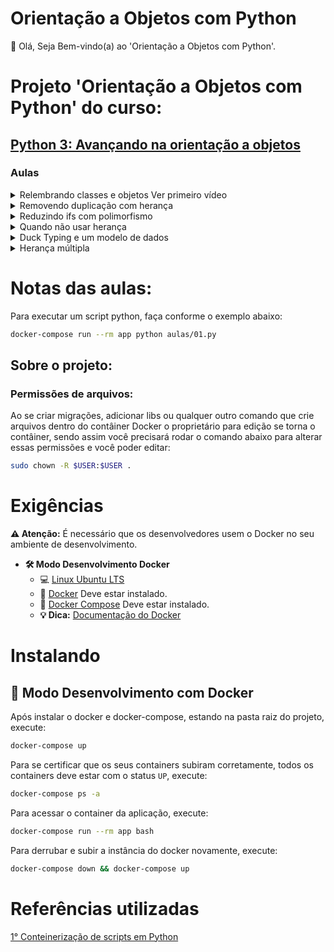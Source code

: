 # Orientação a Objetos com Python

👋 Olá, Seja Bem-vindo(a) ao 'Orientação a Objetos com Python'.

# Projeto 'Orientação a Objetos com Python' do curso:

## [Python 3: Avançando na orientação a objetos](https://cursos.alura.com.br/course/python-3-avancando-orientacao-objetos)

### Aulas

<details>
    <summary>Relembrando classes e objetos Ver primeiro vídeo</summary>
    <ul>
        <li>Introdução</li>
        <li>Relembrando classes e objetos</li>
        <li>Com e sem inicializador</li>
        <li>Adicionando atributos e métodos</li>
        <li>Titularizando nomes</li>
        <li>Encapsulando comportamento</li>
        <li>Vantagens do property</li>
        <li>Para saber mais: Atributos de classe</li>
        <li>Mãos na massa</li>
        <li>O que aprendemos?</li>
    </ul>
</details>

<details>
    <summary>Removendo duplicação com herança</summary>
    <ul>
        <li>Arquivo da aula anterior</li>
        <li>Removendo duplicação</li>
        <li>Sobre Herança</li>
        <li>Reutilizando ainda mais</li>
        <li>Vantagens de herança</li>
        <li>Explicando a herança</li>
        <li>Estendendo a superclasse</li>
        <li>Para saber mais: Métodos estáticos e de classe</li>
        <li>Mãos na massa</li>
        <li>O que aprendemos?</li>
    </ul>
</details>

<details>
    <summary>Reduzindo ifs com polimorfismo</summary>
    <ul>
        <li>Arquivo da aula anterior</li>
        <li>Polimorfismo</li>
        <li>Polimorfismo</li>
        <li>Reduzindo ifs</li>
        <li>Identificando o polimorfismo</li>
        <li>Representação textual de objetos</li>
        <li>Representação string</li>
        <li>Para saber mais: Outra forma de representação</li>
        <li>Mãos na massa</li>
        <li>O que aprendemos?</li>
    </ul>
</details>

<details>
    <summary>Quando não usar herança</summary>
    <ul>
        <li>Arquivo da aula anterior</li>
        <li>Criando a playlist</li>
        <li>Herdando list</li>
        <li>Reaproveitando um list</li>
        <li>Por que herdar um list?</li>
        <li>Fugindo da complexidade</li>
        <li>Desvantagens na herança</li>
        <li>Mãos na massa</li>
        <li>O que aprendemos?</li>
    </ul>
</details>

<details>
    <summary>Duck Typing e um modelo de dados</summary>
    <ul>
        <li>Arquivo da aula anterior</li>
        <li>Se anda como um pato...</li>
        <li>Atributos protegidos</li>
        <li>Vantagens de iterável</li>
        <li>Modelo de dados Python</li>
        <li>Quando não usar herança</li>
        <li>Composição x Extensão</li>
        <li>Analisando Duck Typing</li>
        <li>Classes abstratas ou ABCs</li>
        <li>Garantias das ABCs</li>
        <li>Para saber mais: Criando ABC</li>
        <li>Mãos na massa</li>
        <li>O que aprendemos?</li>
    </ul>
</details>

<details>
    <summary>Herança múltipla</summary>
    <ul>
        <li>Arquivo da aula anterior</li>
        <li>Mais de uma classe mãe</li>
        <li>Herança múltipla, pra quê?</li>
        <li>Resolução de métodos</li>
        <li>Mixins</li>
        <li>Sobre herança múltipla</li>
        <li>Mãos na massa</li>
        <li>O que aprendemos?</li>
        <li>Conclusão</li>
        <li>Arquivo completo do curso</li>
    </ul>
</details>

# Notas das aulas:

Para executar um script python, faça conforme o exemplo abaixo:
```sh
docker-compose run --rm app python aulas/01.py
```

## Sobre o projeto:

### Permissões de arquivos:

Ao se criar migrações, adicionar libs ou qualquer outro comando que crie arquivos dentro do contâiner Docker o proprietário para edição se torna o contâiner, sendo assim você precisará rodar o comando abaixo para alterar essas permissões e você poder editar:

```sh
sudo chown -R $USER:$USER .
```

# Exigências

**:warning: Atenção:** É necessário que os desenvolvedores usem o Docker no seu ambiente de desenvolvimento.

- **🛠 Modo Desenvolvimento Docker**
    - :computer: [Linux Ubuntu LTS](https://ubuntu.com/download/desktop)
    - 🐳 [Docker](https://docs.docker.com/engine/installation/) Deve estar instalado.
    - 🐳 [Docker Compose](https://docs.docker.com/compose/) Deve estar instalado.
    - **💡 Dica:** [Documentação do Docker](https://docs.docker.com/)

# Instalando

## 🐳 Modo Desenvolvimento com Docker

Após instalar o docker e docker-compose, estando na pasta raiz do projeto, execute:

```sh
docker-compose up
```

Para se certificar que os seus containers subiram corretamente, todos os containers deve estar com o status `UP`, execute:

```sh
docker-compose ps -a
```

Para acessar o container da aplicação, execute:

```sh
docker-compose run --rm app bash
```

Para derrubar e subir a instância do docker novamente, execute:

```sh
docker-compose down && docker-compose up
```

# Referências utilizadas

[1° Conteinerização de scripts em Python](https://github.com/claudimf/containerized_python)